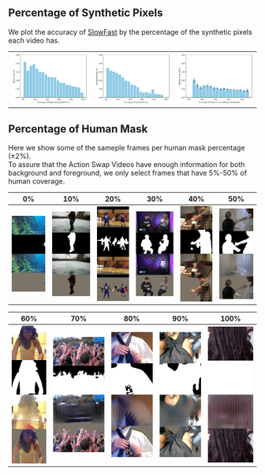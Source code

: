 ## Percentage of Synthetic Pixels

We plot the accuracy of [SlowFast](https://github.com/open-mmlab/mmaction2/blob/master/configs/recognition/slowfast/slowfast_r152_r50_4x16x1_256e_kinetics400_rgb.py) by the percentage of the synthetic pixels each video has. 

|   |  |  |
| ------------- | ------------- | ------------- |
| ![hoa](hoa.png)   | ![hoa](boa.png)   | ![hoa](shacc.png)  |

## Percentage of Human Mask

Here we show some of the sameple frames per human mask percentage (±2%).  
To assure that the Action Swap Videos have enough information for both background and foreground, we only select frames that have 5%-50% of human coverage.

| 0% | 10% | 20% | 30% | 40% | 50% |
| :---: | :---: | :---: | :---: | :---: | :---: |
| ![10](000.png) | ![10](010.png) | ![10](020.png) | ![10](030.png) | ![10](040.png) | ![10](050.png) |


| 60% | 70% | 80% | 90% | 100% |
| :---: | :---: | :---: | :---: | :---: |
| ![10](060.png) | ![10](070.png) | ![10](080.png) | ![10](090.png) | ![10](100.png) |